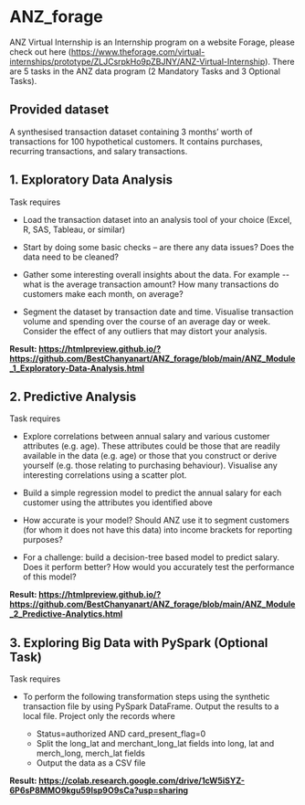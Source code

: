 # ANZ_forage

ANZ Virtual Internship is an Internship program on a website Forage, please check out here (https://www.theforage.com/virtual-internships/prototype/ZLJCsrpkHo9pZBJNY/ANZ-Virtual-Internship). 
There are 5 tasks in the ANZ data program (2 Mandatory Tasks and 3 Optional Tasks). 

## Provided dataset 

A synthesised transaction dataset containing 3 months’ worth of transactions for 100 hypothetical customers. It contains purchases, recurring transactions, and salary transactions.
    
## 1. Exploratory Data Analysis 

Task requires 
- Load the transaction dataset into an analysis tool of your choice (Excel, R, SAS, Tableau, or similar)
    
- Start by doing some basic checks – are there any data issues? Does the data need to be cleaned?
    
- Gather some interesting overall insights about the data. For example -- what is the average transaction amount? How many transactions do customers make each month, on average?
    
- Segment the dataset by transaction date and time. Visualise transaction volume and spending over the course of an average day or week. Consider the effect of any outliers that may distort your analysis.

**Result:  https://htmlpreview.github.io/?https://github.com/BestChanyanart/ANZ_forage/blob/main/ANZ_Module_1_Exploratory-Data-Analysis.html**

## 2. Predictive Analysis 

Task requires 
      
- Explore correlations between annual salary and various customer attributes (e.g. age). These attributes could be those that are readily available in the data (e.g. age) or those that you construct or derive yourself (e.g. those relating to purchasing behaviour). Visualise any interesting correlations using a scatter plot.
      
- Build a simple regression model to predict the annual salary for each customer using the attributes you identified above

- How accurate is your model? Should ANZ use it to segment customers (for whom it does not have this data) into income brackets for reporting purposes?
      
- For a challenge: build a decision-tree based model to predict salary. Does it perform better? How would you accurately test the performance of this model?
      
**Result:  https://htmlpreview.github.io/?https://github.com/BestChanyanart/ANZ_forage/blob/main/ANZ_Module_2_Predictive-Analytics.html**

## 3. Exploring Big Data with PySpark (Optional Task) 

Task requires 

- To perform the following transformation steps using the synthetic transaction file by using PySpark DataFrame. Output the results to a local file.
Project only the records where 

    - Status=authorized AND card_present_flag=0
    - Split the long_lat and merchant_long_lat fields into long, lat and merch_long, merch_lat fields
    - Output the data as a CSV file

**Result: https://colab.research.google.com/drive/1cW5iSYZ-6P6sP8MMO9kgu59lsp9O9sCa?usp=sharing**
